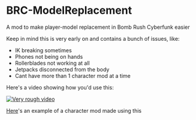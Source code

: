 # BRC-ModelReplacement
 A mod to make player-model replacement in Bomb Rush Cyberfunk easier

 Keep in mind this is very early on and contains a bunch of issues, like:
* IK breaking sometimes
* Phones not being on hands
* Rollerblades not working at all
* Jetpacks disconnected from the body
* Cant have more than 1 character mod at a time


Here's a video showing how you'd use this:

[![Very rough video](https://img.youtube.com/vi/mJTtzr91Oyg/0.jpg)](https://www.youtube.com/watch?v=mJTtzr91Oyg)

[Here](https://drive.google.com/file/d/1FS3j6mCnOJPunOKtfoar534KVtTnwWWz/view?usp=sharing)'s an example of a character mod made using this
